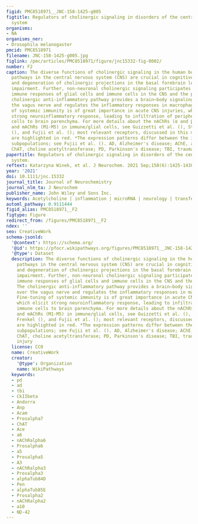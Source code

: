 ```yaml
---
figid: PMC8518971__JNC-158-1425-g005
figtitle: Regulators of cholinergic signaling in disorders of the central nervous
  system
organisms:
- NA
organisms_ner:
- Drosophila melanogaster
pmcid: PMC8518971
filename: JNC-158-1425-g005.jpg
figlink: /pmc/articles/PMC8518971/figure/jnc15332-fig-0002/
number: F2
caption: The diverse functions of cholinergic signaling in the human body. Cholinergic
  pathways in the central nervous system (CNS) are crucial in cognitive processes
  and degeneration of cholinergic projections in the basal forebrain leads to cognitive
  impairment. Further, non‐neuronal cholinergic signaling participates in regulating
  immune responses of glial cells and immune cells in the CNS and the periphery. The
  cholinergic anti‐inflammatory pathway provides a brain–body signaling route over
  the vagus nerve and regulates the inflammatory responses in macrophages. Fine‐tuning
  of systemic immunity is of great importance in acute CNS injuries, which elicit
  strong neuroinflammatory response, leading to infiltration of peripheral immune
  cells to brain parenchyma. For more details about the nAChRs (α and β subunits)
  and mAChRs (M1‐M5) in immune/glial cells, see Guizzetti et al. (), Stolero and Frenkel
  (), and Fujii et al. (); most relevant receptors, discussed in this manuscript,
  are highlighted in red. *The expression patterns differ between the immune cell
  subpopulations; see Fujii et al. (). AD, Alzheimer's disease; AChE, acetylcholinesterase;
  ChAT, choline acetyltransferase; PD, Parkinson's disease; TBI, traumatic brain injury
papertitle: Regulators of cholinergic signaling in disorders of the central nervous
  system.
reftext: Katarzyna Winek, et al. J Neurochem. 2021 Sep;158(6):1425-1438.
year: '2021'
doi: 10.1111/jnc.15332
journal_title: Journal of Neurochemistry
journal_nlm_ta: J Neurochem
publisher_name: John Wiley and Sons Inc.
keywords: Acetylcholine | inflammation | microRNA | neurology | transfer RNA fragments
automl_pathway: 0.9111444
figid_alias: PMC8518971__F2
figtype: Figure
redirect_from: /figures/PMC8518971__F2
ndex: ''
seo: CreativeWork
schema-jsonld:
  '@context': https://schema.org/
  '@id': https://pfocr.wikipathways.org/figures/PMC8518971__JNC-158-1425-g005.html
  '@type': Dataset
  description: The diverse functions of cholinergic signaling in the human body. Cholinergic
    pathways in the central nervous system (CNS) are crucial in cognitive processes
    and degeneration of cholinergic projections in the basal forebrain leads to cognitive
    impairment. Further, non‐neuronal cholinergic signaling participates in regulating
    immune responses of glial cells and immune cells in the CNS and the periphery.
    The cholinergic anti‐inflammatory pathway provides a brain–body signaling route
    over the vagus nerve and regulates the inflammatory responses in macrophages.
    Fine‐tuning of systemic immunity is of great importance in acute CNS injuries,
    which elicit strong neuroinflammatory response, leading to infiltration of peripheral
    immune cells to brain parenchyma. For more details about the nAChRs (α and β subunits)
    and mAChRs (M1‐M5) in immune/glial cells, see Guizzetti et al. (), Stolero and
    Frenkel (), and Fujii et al. (); most relevant receptors, discussed in this manuscript,
    are highlighted in red. *The expression patterns differ between the immune cell
    subpopulations; see Fujii et al. (). AD, Alzheimer's disease; AChE, acetylcholinesterase;
    ChAT, choline acetyltransferase; PD, Parkinson's disease; TBI, traumatic brain
    injury
  license: CC0
  name: CreativeWork
  creator:
    '@type': Organization
    name: WikiPathways
  keywords:
  - pd
  - ad
  - tbi
  - CkIIbeta
  - Andorra
  - Anp
  - Acam
  - Prosalpha7
  - ChAT
  - Ace
  - a6
  - nAChRalpha6
  - Prosalpha6
  - a5
  - Prosalpha5
  - A3
  - nAChRalpha3
  - Prosalpha3
  - alphaTub84D
  - Pen
  - alphaTub85E
  - Prosalpha2
  - nAChRalpha2
  - a10
  - ND-42
---
```

